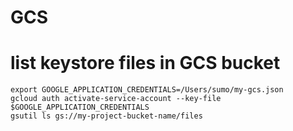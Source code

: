 # GCS

# list keystore files in GCS bucket
```
export GOOGLE_APPLICATION_CREDENTIALS=/Users/sumo/my-gcs.json
gcloud auth activate-service-account --key-file $GOOGLE_APPLICATION_CREDENTIALS
gsutil ls gs://my-project-bucket-name/files
```
